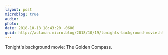 ```yaml
---
layout: post
microblog: true
audio: 
photo: 
date: 2018-10-18 18:43:20 -0600
guid: http://aclaman.micro.blog/2018/10/19/tonights-background-movie.html
---
```

Tonight's background movie: The Golden Compass.
